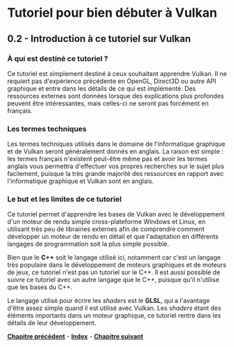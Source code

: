 # Tutoriel pour bien débuter à Vulkan
## 0.2 - Introduction à ce tutoriel sur Vulkan

### À qui est destiné ce tutoriel ?
Ce tutoriel est simplement destiné à ceux souhaitant apprendre Vulkan. Il ne requiert pas d'expérience précédente en OpenGL, Direct3D ou autre API graphique et entre dans les détails de ce qui est implémenté. Des ressources externes sont données lorsque des explications plus profondes peuvent être intéressantes, mais celles-ci ne seront pas forcément en français.

### Les termes techniques
Les termes techniques utilisés dans le domaine de l'informatique graphique et de Vulkan seront généralement donnés en anglais. La raison est simple : les termes français n'existent peut-être même pas et avoir les termes anglais vous permettra d'effectuer vos propres recherches sur le sujet plus facilement, puisque la très grande majorité des ressources en rapport avec l'informatique graphique et Vulkan sont en anglais.

### Le but et les limites de ce tutoriel
Ce tutoriel permet d'apprendre les bases de Vulkan avec le développement d'un moteur de rendu simple cross-plateforme Windows et Linux, en utilisant très peu de librairies externes afin de comprendre comment développer un moteur de rendu en détail et que l'adaptation en différents langages de programmation soit la plus simple possible.

Bien que le **C++** soit le langage utilisé ici, notamment car c'est un langage très populaire dans le développement de moteurs graphiques et de moteurs de jeux, ce tutoriel n'est pas un tutoriel sur le C++. Il est aussi possible de suivre ce tutoriel avec un autre langage que le C++, puisque qu'il n'utilise que les bases du C++.

Le langage utilisé pour écrire les *shaders* est le **GLSL**, qui a l'avantage d'être assez simple quand il est utilisé avec Vulkan. Les *shaders* étant des éléments importants dans un moteur graphique, ce tutoriel rentre dans les détails de leur développement.

[**Chapitre précédent**](1.md) - [**Index**](../index.md) - [**Chapitre suivant**](3.md)
